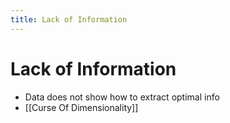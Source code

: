```yaml
---
title: Lack of Information
---
```


# Lack of Information
- Data does not show how to extract optimal info
- [[Curse Of Dimensionality]]






































